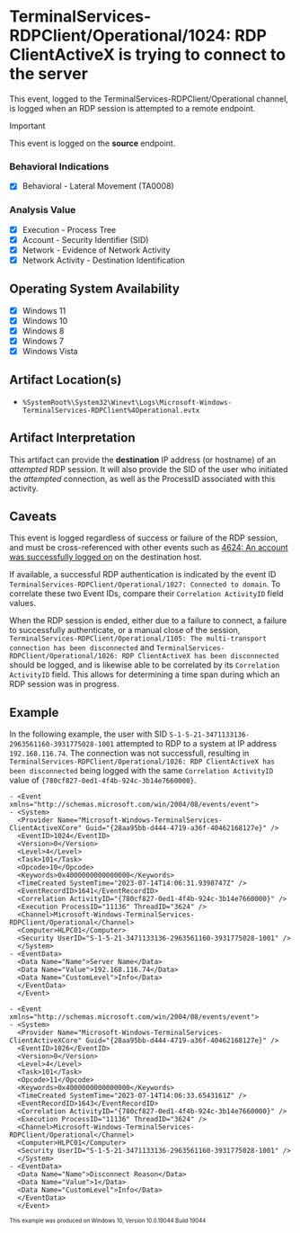 # TerminalServices-RDPClient/Operational/1024: RDP ClientActiveX is trying to connect to the server
This event, logged to the TerminalServices-RDPClient/Operational channel, is logged when an RDP session is attempted to a remote endpoint. 

> [!IMPORTANT]  
> This event is logged on the **source** endpoint. 

### Behavioral Indications
 - [x] Behavioral - Lateral Movement (TA0008)

### Analysis Value
 - [x] Execution - Process Tree
 - [x] Account - Security Identifier (SID)
 - [x] Network - Evidence of Network Activity
 - [x] Network Activity - Destination Identification

## Operating System Availability
 - [x] Windows 11
 - [x] Windows 10
 - [x] Windows 8
 - [x] Windows 7
 - [x] Windows Vista

## Artifact Location(s)
- `%SystemRoot%\System32\Winevt\Logs\Microsoft-Windows-TerminalServices-RDPClient%4Operational.evtx`

## Artifact Interpretation
This artifact can provide the **destination** IP address (or hostname) of an *attempted* RDP session. It will also provide the SID of the user who initiated the *attempted* connection, as well as the ProcessID associated with this activity. 

## Caveats
This event is logged regardless of success or failure of the RDP session, and must be cross-referenced with other events such as [4624: An account was successfully logged on](/account/evtx-4624-successful-logon.md) on the destination host.

If available, a successful RDP authentication is indicated by the event ID `TerminalServices-RDPClient/Operational/1027: Connected to domain`. To correlate these two Event IDs, compare their `Correlation ActivityID` field values.

When the RDP session is ended, either due to a failure to connect, a failure to successfully authenticate, or a manual close of the session, `TerminalServices-RDPClient/Operational/1105: The multi-transport connection has been disconnected` and `TerminalServices-RDPClient/Operational/1026: RDP ClientActiveX has been disconnected` should be logged, and is likewise able to be correlated by its `Correlation ActivityID` field. This allows for determining a time span during which an RDP session was in progress.

## Example
In the following example, the user with SID `S-1-5-21-3471133136-2963561160-3931775028-1001` attempted to RDP to a system at IP address `192.168.116.74`. The connection was not successfull, resulting in `TerminalServices-RDPClient/Operational/1026: RDP ClientActiveX has been disconnected` being logged with the same `Correlation ActivityID` value of `{780cf827-0ed1-4f4b-924c-3b14e7660000}`. 

```
- <Event xmlns="http://schemas.microsoft.com/win/2004/08/events/event">
- <System>
  <Provider Name="Microsoft-Windows-TerminalServices-ClientActiveXCore" Guid="{28aa95bb-d444-4719-a36f-40462168127e}" /> 
  <EventID>1024</EventID> 
  <Version>0</Version> 
  <Level>4</Level> 
  <Task>101</Task> 
  <Opcode>10</Opcode> 
  <Keywords>0x4000000000000000</Keywords> 
  <TimeCreated SystemTime="2023-07-14T14:06:31.9398747Z" /> 
  <EventRecordID>1641</EventRecordID> 
  <Correlation ActivityID="{780cf827-0ed1-4f4b-924c-3b14e7660000}" /> 
  <Execution ProcessID="11136" ThreadID="3624" /> 
  <Channel>Microsoft-Windows-TerminalServices-RDPClient/Operational</Channel> 
  <Computer>HLPC01</Computer> 
  <Security UserID="S-1-5-21-3471133136-2963561160-3931775028-1001" /> 
  </System>
- <EventData>
  <Data Name="Name">Server Name</Data> 
  <Data Name="Value">192.168.116.74</Data> 
  <Data Name="CustomLevel">Info</Data> 
  </EventData>
  </Event>
```

```
- <Event xmlns="http://schemas.microsoft.com/win/2004/08/events/event">
- <System>
  <Provider Name="Microsoft-Windows-TerminalServices-ClientActiveXCore" Guid="{28aa95bb-d444-4719-a36f-40462168127e}" /> 
  <EventID>1026</EventID> 
  <Version>0</Version> 
  <Level>4</Level> 
  <Task>101</Task> 
  <Opcode>11</Opcode> 
  <Keywords>0x4000000000000000</Keywords> 
  <TimeCreated SystemTime="2023-07-14T14:06:33.6543161Z" /> 
  <EventRecordID>1643</EventRecordID> 
  <Correlation ActivityID="{780cf827-0ed1-4f4b-924c-3b14e7660000}" /> 
  <Execution ProcessID="11136" ThreadID="3624" /> 
  <Channel>Microsoft-Windows-TerminalServices-RDPClient/Operational</Channel> 
  <Computer>HLPC01</Computer> 
  <Security UserID="S-1-5-21-3471133136-2963561160-3931775028-1001" /> 
  </System>
- <EventData>
  <Data Name="Name">Disconnect Reason</Data> 
  <Data Name="Value">1</Data> 
  <Data Name="CustomLevel">Info</Data> 
  </EventData>
  </Event>
```
<sup><sub>This example was produced on Windows 10, Version 10.0.19044 Build 19044</sub></sup>